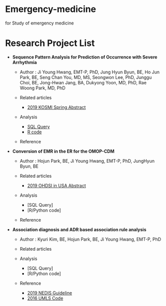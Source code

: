 # Emergency-medicine
for Study of emergency medicine

# Research Project List
- **Sequence Pattern Analysis for Prediction of Occurrence with Severe Arrhythmia**

  * Author : Ji Young Hwang, EMT-P, PhD, Jung Hyun Byun, BE, Ho Jun Park, BE, Seng Chan You, MD, MS, Seongwon Lee, PhD, Junggu Choi, BE, Jong-Hwan Jang, BA, Dukyong Yoon, MD, PhD, Rae Woong Park, MD, PhD

  * Related articles

    * [2019 KOSMI Spring Abstract](https://github.com/ABMI/Emergency-medicine/blob/master/paper/2019%20Sequence%20Pattern%20Analysis%20for%20Prediction%20of%20Occurrence%20with%20Severe%20Arrhythmia_HWANGJIYOUNG.pdf)

  * Analysis 
    * [SQL Query](https://github.com/ABMI/Emergency-medicine/blob/master/Analysis/ECG_ViEWIII_MSSQL)
    * [R code](https://github.com/ABMI/Emergency-medicine/blob/master/Analysis/ECG_Sequences)
  
  * Reference

- **Conversion of EMR in the ER for the OMOP-CDM**

  * Author : Hojun Park, BE, Ji Young Hwang, EMT-P, PhD, JungHyun Byun, BE

  * Related articles
    * [2019 OHDSI in USA Abstract](https://github.com/ABMI/Emergency-medicine/blob/master/paper/2019%20OHDSI_Conversion%20of%20EMR%20in%20the%20ER%20for%20the%20OMOP-CDM%20in%20South%20Korea.pdf)

  * Analysis
    * [SQL Query]
    * [R/Python code]
    
  * Reference

- **Association diagnosis and ADR based association rule analysis**

  * Author : Kyuri Kim, BE, Hojun Park, BE, Ji Young Hwang, EMT-P, PhD

  * Related articles

  * Analysis
    * [SQL Query]
    * [R/Python code]
      
  * Reference
    * [2019 NEDIS Guideline](https://github.com/ABMI/Emergency-medicine/blob/master/Reference/%E2%98%85NEDIS%20Ver.3.2%20%EC%84%BC%ED%84%B0%EA%B8%89%20%EC%A7%80%EC%B9%A8%EC%84%9C(20190101%EB%B6%80%ED%84%B0%20%EC%A0%81%EC%9A%A9).pdf)
    * [2016 UMLS Code](https://github.com/ABMI/Emergency-medicine/blob/master/Reference/%EC%A3%BC%EC%A6%9D%EC%83%81%EC%BD%94%EB%93%9C%EB%AA%A9%EB%A1%9D_UMLS%20code_20161219.csv)

